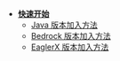 <!-- docs/_sidebar.md -->

* [**快速开始**](Start/)
    * [Java 版本加入方法](Start/Java)
    * [Bedrock 版本加入方法](Start/Bedrock)
    * [EaglerX 版本加入方法](Start/EaglerX)
